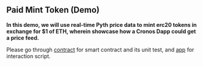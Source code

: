 ## Paid Mint Token (Demo)

**In this demo, we will use real-time Pyth price data to mint erc20 tokens in exchange for $1 of ETH, wherein showcase how a Cronos Dapp could get a price feed.**

Please go through [contract](./contract/README.md) for smart contract and its unit test, and [app](./app/readme.md) for interaction script.

